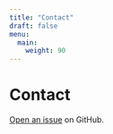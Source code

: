 ```yaml
---
title: "Contact"
draft: false
menu:
  main:
    weight: 90
---
```


# Contact

[Open an issue](https://github.com/mreguler/hugo-mock-landing-page-autodeployed/issues/new) on GitHub.

